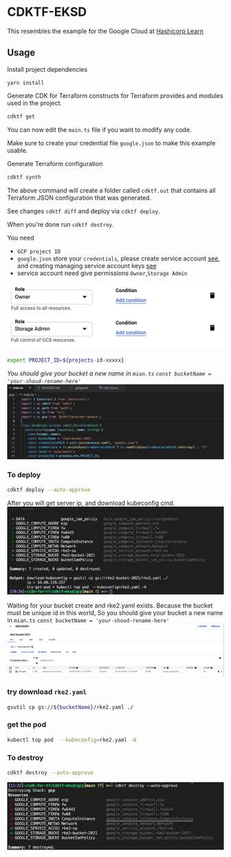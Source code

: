 # CDKTF-EKSD
This resembles the example for the Google Cloud at [Hashicorp Learn](https://learn.hashicorp.com/terraform/gcp/build)

## Usage

Install project dependencies

```shell
yarn install
```

Generate CDK for Terraform constructs for Terraform provides and modules used in the project.

```bash
cdktf get
```

You can now edit the `main.ts` file if you want to modify any code.

Make sure to create your credential file `google.json` to make this example usable.

Generate Terraform configuration

```bash
cdktf synth
```

The above command will create a folder called `cdktf.out` that contains all Terraform JSON configuration that was generated.

See changes `cdktf diff` and deploy via `cdktf deploy`.

When you're done run `cdktf destroy`.

You need 
- `GCP project ID`
- `google.json` store your `credentials`, please create service account [see](https://cloud.google.com/iam/docs/creating-managing-service-accounts), and creating managing service account keys [see](https://cloud.google.com/iam/docs/creating-managing-service-account-keys) 
- service account need give permissions  `Owner`,`Storage Admin`
  
![](./images/sa-permission.png)

```bash
export PROJECT_ID=${projects-id-xxxxx}
```
*You should give your bucket a new name in `mian.ts` `const bucketName = 'your-shoud-rename-here'`*
![](./images/maints.png)

### To deploy

```bash
cdktf deploy --auto-approve
```
After you will get server ip, and download kubeconfig cmd.
![](./images/deploy.png)

Waiting for your bucket create and rke2.yaml exists.
Because the bucket must be unique id in this world,
So you should give your bucket a new name in `mian.ts` `const bucketName = 'your-shoud-rename-here'`
![](./images/checkbucket.png)

### try download `rke2.yaml`
```bash
gsutil cp gs://${bucketName}/rke2.yaml ./
```

### get the pod 
```bash
kubectl top pod  --kubeconfig=rke2.yaml -A
```

### To destroy
```bash
cdktf destroy --auto-approve
```
![](./images/destroy.png)